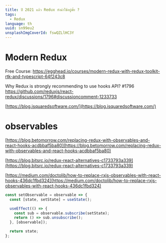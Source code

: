 ```yaml
---
title: ปี 2021 แล้ว Redux ยังน่าใช้อยู่มั้ย ?
tags:
  - Redux
language: th
uuid: sn99eu2
unsplashImgCoverId: fswQZLlHC3Y
---
```


# Modern Redux

Free Course: https://egghead.io/courses/modern-redux-with-redux-toolkit-rtk-and-typescript-64f243c8

Why Redux is strongly recommending to use hooks API? #1796
https://github.com/reduxjs/react-redux/discussions/1796#discussioncomment-1233733

[https://blog.isquaredsoftware.com/](https://blog.isquaredsoftware.com/)



# observables

[https://blog.betomorrow.com/replacing-redux-with-observables-and-react-hooks-acdbbaf5ba80](https://blog.betomorrow.com/replacing-redux-with-observables-and-react-hooks-acdbbaf5ba80)

[https://blog.bitsrc.io/redux-react-alternatives-c1733793a339](https://blog.bitsrc.io/redux-react-alternatives-c1733793a339)

[https://medium.com/doctolib/how-to-replace-rxjs-observables-with-react-hooks-436dc1fbd324](https://medium.com/doctolib/how-to-replace-rxjs-observables-with-react-hooks-436dc1fbd324)

```jsx
const setObservable = observable => {
  const [state, setState] = useState();

  useEffect(() => {
    const sub = observable.subscribe(setState);
    return () => sub.unsubscribe();
  }, [observable]);

  return state;
};
```
